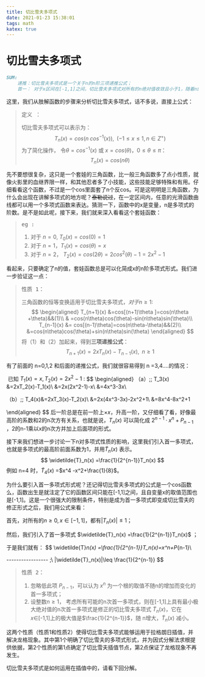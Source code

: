 ```yaml
---
title: 切比雪夫多项式
date: 2021-01-23 15:38:01
tags: math
katex: true
---
```


# 切比雪夫多项式

```markdown
SUM:
	递推：切比雪夫多项式是一个关于n的n阶三项递推公式；
	首一： 对于x区间在[-1,1]之间，切比雪夫多项式对所有的n绝对值收敛且小于1，随着n的增加切比雪夫的首一多项式减小

```

这里，我们从肢解函数的步骤来分析切比雪夫多项式，话不多说，直接上公式：

> <kbd> 定义 ：</kbd>
>
> 切比雪夫多项式可以表示为：
> $$
> T_n(x) =cos (n\;cos^{-1}(x)),\;\;(-1 \leq x \leq1,\,n\in Z^+)
> $$
> 为了简化操作， 令$\theta =cos^{-1}(x)$ 或 $x =cos(\theta)$，$0 \leq \theta \leq \pi$：
> $$
> T_n(x) =cos(n\theta)
> $$

先不要想很复杂，这只是一个套娃的三角函数，比一般三角函数多了点小性质，就像火影里的血继界限一样，和其他忍者多了小技能，这些技能足够特殊和有用。仔细看看这个函数，不过是一个cos里面套了n个反cos。可是这明明是三角函数，为什么会出现在讲解多项式的地方呢？~~泰勒说过~~，在一定区间内，任意的光滑函数曲线都可以用一个多项式函数来表达。猜测一下，函数中的x是变量，n是多项式的阶数。是不是如此呢，接下来，我们就来深入看看这个套娃函数：

> <kbd> eg :</kbd>
>
> 1. 对于 $n =0$, $T_0 (x) =cos(0) =1$
> 2. 对于 $n =1$，$T_1(x) =cos(\theta) =x$
> 3. 对于 $n =2$， $T_2(x) =cos(2\theta) =2cos^2(\theta)-1 =2x^2-1$

看起来，只要确定了n的值，套娃函数总是可以化简成x的n阶多项式形式。我们进一步验证这一点：

> <kbd>性质 1：</kbd> 
>
> 三角函数的恒等变换适用于切比雪夫多项式，$对于 n\geq 1:$
> $$
> \begin{aligned}
> T_{n+1}(x) &=cos[(n+1)\theta ]=cos(n\theta +\theta)&&(1)\\
> & =cos(n\theta)cos(\theta)-sin(n\theta)sin(\theta)\\
> T_{n-1}(x) &= cos[(n-1)\theta]=cos(n\theta-\theta)&&(2)\\
> &=cos(n\theta)cos(\theta)+sin(n\theta)sin(\theta)
> \end{aligned}
> $$
> 将（1）和（2）加起来，得到**三项递推公式**：
> $$
> T_{n+1}(x) =2xT_n(x)-T_{n-1}(x),\;\;n\geq 1
> $$

有了前面的  n=0,1,2  和后面的递推公式，我们就很容易得到 n =3,4....的情况：

​		已知  $T_1(x)=x,T_2(x)=2x^2-1$ :
$$
\begin{aligned}
（a）\;\;
T_3(x) &=2xT_2(x)-T_1(x)\\
&=2x(2x^2-1)-x\\
&=4x^3-3x\\

（b）\;\;
T_4(x)&=2xT_3(x)-T_2(x)\\
&=2x(4x^3-3x)-2x^2+1\\
&=8x^4-8x^2+1

\end{aligned}
$$
后一阶总是在前一阶上$\times x$，升高一阶，又仔细看了看，好像最高阶的系数和2的n次方有关系，也就是说，$T_n(x)$ 可以简化成 $2^{n-1}·x^n+P_{n-1}$ ，2的n-1乘以x的n次方并加上后面项的形式。

接下来我们想进一步讨论一下n对多项式性质的影响，这里我们引入首一多项式，也就是多项式的最高阶前面系数为1，并用$\widetilde{T}_n(x)$ 表示。
$$
\widetilde{T}_n(x) =\frac{1}{2^{n-1}}T_n(x)
$$
例如 n=4 时，$\widetilde{T}_4(x)$ =$x^4 -x^2+\frac{1}{8}$。

为什么要引入首一多项式形式呢？还记得切比雪夫多项式的公式是一个cos函数么，函数出生是就注定了它的函数区间只能在[-1,1]之间，且自变量x的取值范围也是[-1,1]。这是一个很强大的限制条件，特别是成为首一多项式即变成切比雪夫的修正形式之后，我们用公式来看：

首先，对所有的$n \geq 0,x\in[-1,1]$，都有$|T_n(x)| \leq 1$；

然后，我们引入了首一多项式 $\widetilde{T}_n(x) =\frac{1}{2^{n-1}}T_n(x)$ ；

于是我们就有：
$$
\widetilde{T}_n(x) =\frac{1}{2^{n-1}}T_n(x)=x^n+P_{n-1}\\

----------------- \;\\
|\widetilde{T}_n(x)|\leq \frac{1}{2^{n-1}}
$$

> <kbd>性质 2：</kbd>
>
> 1. 忽略低此项 $P_{n-1}$，可以认为 $x^n$ 为一个根的取值不随n的增加而变化的首一多项式；
> 2. 设整数$n \geq 1$， 考虑所有可能的n次首一多项式，则在[-1,1]上具有最小极大绝对值的n次首一多项式是修正的切比雪夫多项式 $\widetilde{T}_n(x)$，它在$x\in$[-1,1]上的极大值是$\frac{1}{2^{n-1}}$，随 n增大，$\widetilde{T}_n(x)$ 减小。

这两个性质（性质1和性质2）使得切比雪夫多项式能够运用于拉格朗日插值，并解决龙格现象。其中第1个明确了切比雪夫的多项式形式，并为因式分解法求根提供依据，第2个性质的第1点确定了切比雪夫插值节点，第2点保证了龙格现象不再发生。

切比雪夫多项式是如何运用在插值中的，请看下回分解。